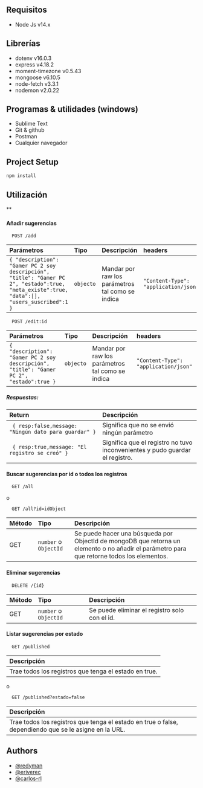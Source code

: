 ## Requisitos
- Node Js v14.x

## Librerías
- dotenv v16.0.3
- express v4.18.2
- moment-timezone v0.5.43
- mongoose v6.10.5
- node-fetch v3.3.1
- nodemon v2.0.22

## Programas & utilidades (windows)
- Sublime Text
- Git & github
- Postman
- Cualquier navegador

## Project Setup

```sh
npm install
```

## Utilización

**

#### Añadir sugerencias

```http
  POST /add
```

| Parámetros | Tipo     | Descripción                | headers                |
| :-------- | :------- | :------------------------- | :------------------------- |
| `{ "description": "Gamer PC 2 soy descripción",  "title": "Gamer PC 2", "estado":true, "meta_existe":true,  "data":[], "users_suscribed":1 } ` | `objecto` | Mandar por raw los parámetros tal como se indica| `"Content-Type": "application/json" `|

```http
  POST /edit:id
```

| Parámetros | Tipo     | Descripción                | headers                |
| :-------- | :------- | :------------------------- | :------------------------- |
| `{ "description": "Gamer PC 2 soy descripción",  "title": "Gamer PC 2", "estado":true } ` | `objecto` | Mandar por raw los parámetros tal como se indica| `"Content-Type": "application/json" `|

##### Respuestas:

| Return            | Descripción             |
| :------------------------   | :------------------------   |
|` { resp:false,message: "Ningún dato para guardar" }` | Significa que no se envió ningún parámetro |
|` { resp:true,message: "El registro se creó" }` | Significa que el registro no tuvo inconvenientes y pudo guardar el registro. |

#### Buscar sugerencias por id o todos los registros

```http
  GET /all
```
o

```http
  GET /all?id=idObject
```
| Método | Tipo     | Descripción                |
| :-------- | :------- | :------------------------- |
| GET | `number` o  `ObjectId` | Se puede hacer una búsqueda por ObjectId de mongoDB que retorna un elemento o no añadir el parámetro para que retorne todos los elementos. |

#### Eliminar sugerencias

```http
  DELETE /{id}
```
| Método | Tipo     | Descripción                |
| :-------- | :------- | :------------------------- |
| GET | `number` o  `ObjectId` | Se puede eliminar el registro solo con el id. |

#### Listar sugerencias por estado

```http
  GET /published
```
 | Descripción                |
 | :------------------------- |
 | Trae todos los registros que tenga el estado en true. |

o
```http
  GET /published?estado=false
```
 | Descripción                |
 | :------------------------- |
 | Trae todos los registros que tenga el estado en true o false, dependiendo que se le asigne en la URL. |


## Authors

- [@redyman](https://github.com/redyman/)
- [@eriverec](https://github.com/eriverec/)
- [@carlos-rl](https://github.com/carlos-rl/)
